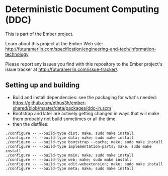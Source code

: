 # Deterministic Document Computing (DDC)

This is part of the Ember project.

Learn about this project at the Ember Web site: http://futuramerlin.com/specification/engineering-and-tech/information-technology

Please report any issues you find with this repository to the Ember project's issue tracker at http://futuramerlin.com/issue-tracker/.

## Setting up and building

- Build and install dependencies: see the packaging for what's needed: https://github.com/ethus3h/ember-shared/blob/master/data/packages/ddc-in.scm
- Bootstrap and later are actively getting changed in ways that will make them probably not build sometimes or all the time.
- then the distfiles:
```
./configure -- --build-type dist; make; sudo make install
./configure -- --build-type data; make; sudo make install
./configure -- --build-type bootstrap --cache; make; sudo make install
./configure -- --build-type implementation-parts; make; sudo make install
./configure -- --build-type main; make; sudo make install
./configure -- --build-type web; make; sudo make install
./configure -- --build-type edit-webextension; make; sudo make install
./configure -- --build-type meta; make; sudo make install
```
